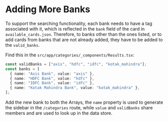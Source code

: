 # Adding More Banks

To support the searching functionality, each bank needs to have a tag associated with it,
which is reflected in the `bank` field of the card in `available_cards.json`.
Therefore, to banks other than the ones listed, or to add cards from banks that are not
already added, they have to be added to the `valid_banks`.

Find this in the `src/app/categories/_components/Results.tsx`:

```ts
const validBanks = ["axis", "hdfc", "idfc", "kotak_mahindra"];
const banks = [
  { name: "Axis Bank", value: "axis" },
  { name: "HDFC Bank", value: "hdfc" },
  { name: "IDFC Bank", value: "idfc" },
  { name: "Kotak Mahindra Bank", value: "kotak_mahindra" },
];
```
Add the new bank to both the Arrays, the `name` property is used to generate the sidebar
in the `/categories` route, while `value` and `validBanks` share members
and are used to look up in the data store.
